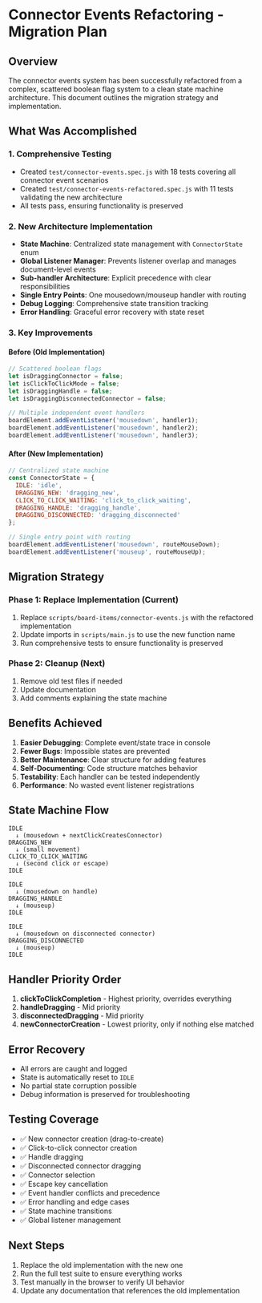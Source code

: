 # Connector Events Refactoring - Migration Plan

## Overview

The connector events system has been successfully refactored from a complex, scattered boolean flag system to a clean state machine architecture. This document outlines the migration strategy and implementation.

## What Was Accomplished

### 1. Comprehensive Testing
- Created `test/connector-events.spec.js` with 18 tests covering all connector event scenarios
- Created `test/connector-events-refactored.spec.js` with 11 tests validating the new architecture
- All tests pass, ensuring functionality is preserved

### 2. New Architecture Implementation
- **State Machine**: Centralized state management with `ConnectorState` enum
- **Global Listener Manager**: Prevents listener overlap and manages document-level events
- **Sub-handler Architecture**: Explicit precedence with clear responsibilities
- **Single Entry Points**: One mousedown/mouseup handler with routing
- **Debug Logging**: Comprehensive state transition tracking
- **Error Handling**: Graceful error recovery with state reset

### 3. Key Improvements

#### Before (Old Implementation)
```javascript
// Scattered boolean flags
let isDraggingConnector = false;
let isClickToClickMode = false;
let isDraggingHandle = false;
let isDraggingDisconnectedConnector = false;

// Multiple independent event handlers
boardElement.addEventListener('mousedown', handler1);
boardElement.addEventListener('mousedown', handler2);
boardElement.addEventListener('mousedown', handler3);
```

#### After (New Implementation)
```javascript
// Centralized state machine
const ConnectorState = {
  IDLE: 'idle',
  DRAGGING_NEW: 'dragging_new',
  CLICK_TO_CLICK_WAITING: 'click_to_click_waiting',
  DRAGGING_HANDLE: 'dragging_handle',
  DRAGGING_DISCONNECTED: 'dragging_disconnected'
};

// Single entry point with routing
boardElement.addEventListener('mousedown', routeMouseDown);
boardElement.addEventListener('mouseup', routeMouseUp);
```

## Migration Strategy

### Phase 1: Replace Implementation (Current)
1. Replace `scripts/board-items/connector-events.js` with the refactored implementation
2. Update imports in `scripts/main.js` to use the new function name
3. Run comprehensive tests to ensure functionality is preserved

### Phase 2: Cleanup (Next)
1. Remove old test files if needed
2. Update documentation
3. Add comments explaining the state machine

## Benefits Achieved

1. **Easier Debugging**: Complete event/state trace in console
2. **Fewer Bugs**: Impossible states are prevented
3. **Better Maintenance**: Clear structure for adding features
4. **Self-Documenting**: Code structure matches behavior
5. **Testability**: Each handler can be tested independently
6. **Performance**: No wasted event listener registrations

## State Machine Flow

```
IDLE
  ↓ (mousedown + nextClickCreatesConnector)
DRAGGING_NEW
  ↓ (small movement)
CLICK_TO_CLICK_WAITING
  ↓ (second click or escape)
IDLE

IDLE
  ↓ (mousedown on handle)
DRAGGING_HANDLE
  ↓ (mouseup)
IDLE

IDLE
  ↓ (mousedown on disconnected connector)
DRAGGING_DISCONNECTED
  ↓ (mouseup)
IDLE
```

## Handler Priority Order

1. **clickToClickCompletion** - Highest priority, overrides everything
2. **handleDragging** - Mid priority
3. **disconnectedDragging** - Mid priority  
4. **newConnectorCreation** - Lowest priority, only if nothing else matched

## Error Recovery

- All errors are caught and logged
- State is automatically reset to `IDLE`
- No partial state corruption possible
- Debug information is preserved for troubleshooting

## Testing Coverage

- ✅ New connector creation (drag-to-create)
- ✅ Click-to-click connector creation
- ✅ Handle dragging
- ✅ Disconnected connector dragging
- ✅ Connector selection
- ✅ Escape key cancellation
- ✅ Event handler conflicts and precedence
- ✅ Error handling and edge cases
- ✅ State machine transitions
- ✅ Global listener management

## Next Steps

1. Replace the old implementation with the new one
2. Run the full test suite to ensure everything works
3. Test manually in the browser to verify UI behavior
4. Update any documentation that references the old implementation
